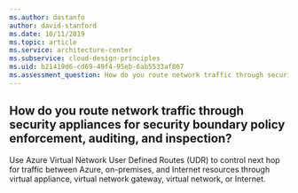 ```yaml
---
ms.author: dastanfo
author: david-stanford
ms.date: 10/11/2019
ms.topic: article
ms.service: architecture-center
ms.subservice: cloud-design-principles
ms.uid: b21419d6-cd69-49f4-95eb-6ab5533af867
ms.assessment_question: How do you route network traffic through security appliances for security boundary policy enforcement, auditing, and inspection?
---
```

## How do you route network traffic through security appliances for security boundary policy enforcement, auditing, and inspection?


Use Azure Virtual Network User Defined Routes (UDR) to control next hop for traffic between Azure, on-premises, and Internet resources through virtual appliance, virtual network gateway, virtual network, or Internet.